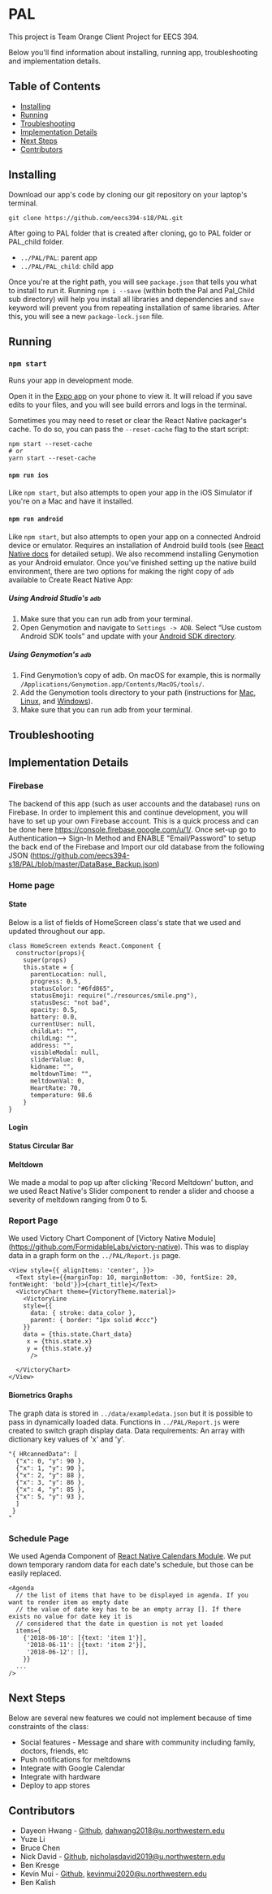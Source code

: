 # PAL
This project is Team Orange Client Project for EECS 394.

Below you'll find information about installing, running app, troubleshooting and implementation details.

## Table of Contents
* [Installing](#installing)
* [Running](#running)
* [Troubleshooting](#troubleshooting)
* [Implementation Details](#implementation)
* [Next Steps](#nextsteps)
* [Contributors](#contributors)

## Installing

Download our app's code by cloning our git repository on your laptop's terminal.
```
git clone https://github.com/eecs394-s18/PAL.git
```

After going to PAL folder that is created after cloning, go to PAL folder or PAL_child folder.
* `../PAL/PAL`: parent app
* `../PAL/PAL_child`: child app

Once you're at the right path, you will see `package.json` that tells you what to install to run it.
Running `npm i --save` (within both the Pal and Pal_Child sub directory) will help you install all libraries and dependencies and `save` keyword will prevent you from repeating installation of same libraries. After this, you will see a new `package-lock.json` file.

## Running

### `npm start`

Runs your app in development mode.

Open it in the [Expo app](https://expo.io) on your phone to view it. It will reload if you save edits to your files, and you will see build errors and logs in the terminal.

Sometimes you may need to reset or clear the React Native packager's cache. To do so, you can pass the `--reset-cache` flag to the start script:

```
npm start --reset-cache
# or
yarn start --reset-cache
```

#### `npm run ios`

Like `npm start`, but also attempts to open your app in the iOS Simulator if you're on a Mac and have it installed.

#### `npm run android`

Like `npm start`, but also attempts to open your app on a connected Android device or emulator. Requires an installation of Android build tools (see [React Native docs](https://facebook.github.io/react-native/docs/getting-started.html) for detailed setup). We also recommend installing Genymotion as your Android emulator. Once you've finished setting up the native build environment, there are two options for making the right copy of `adb` available to Create React Native App:

##### Using Android Studio's `adb`

1. Make sure that you can run adb from your terminal.
2. Open Genymotion and navigate to `Settings -> ADB`. Select “Use custom Android SDK tools” and update with your [Android SDK directory](https://stackoverflow.com/questions/25176594/android-sdk-location).

##### Using Genymotion's `adb`

1. Find Genymotion’s copy of adb. On macOS for example, this is normally `/Applications/Genymotion.app/Contents/MacOS/tools/`.
2. Add the Genymotion tools directory to your path (instructions for [Mac](http://osxdaily.com/2014/08/14/add-new-path-to-path-command-line/), [Linux](http://www.computerhope.com/issues/ch001647.htm), and [Windows](https://www.howtogeek.com/118594/how-to-edit-your-system-path-for-easy-command-line-access/)).
3. Make sure that you can run adb from your terminal.

## Troubleshooting

## Implementation Details

### Firebase
The backend of this app (such as user accounts and the database) runs on Firebase. In order to implement this and continue development, you will have to set up your own Firebase account. This is a quick process and can be done here https://console.firebase.google.com/u/1/. Once set-up go to Authentication--> Sign-In Method and ENABLE "Email/Password" to setup the back end of the Firebase and Import our old database from the following JSON (https://github.com/eecs394-s18/PAL/blob/master/DataBase_Backup.json) 

### Home page

#### State
Below is a list of fields of HomeScreen class's state that we used and updated throughout our app.
```
class HomeScreen extends React.Component {
  constructor(props){
    super(props)
    this.state = {
      parentLocation: null,
      progress: 0.5,
      statusColor: "#6fd865",
      statusEmoji: require("./resources/smile.png"),
      statusDesc: "not bad",
      opacity: 0.5,
      battery: 0.0,
      currentUser: null,
      childLat: "",
      childLng: "",
      address: "",
      visibleModal: null,
      sliderValue: 0,
      kidname: "",
      meltdownTime: "",
      meltdownVal: 0,
      HeartRate: 70,
      temperature: 98.6
    }
}
```
#### Login

#### Status Circular Bar

#### Meltdown
We made a modal to pop up after clicking 'Record Meltdown' button, and we used React Native's Slider component to render a slider and choose a severity of meltdown ranging from 0 to 5.

### Report Page
We used Victory Chart Component of [Victory Native Module] (https://github.com/FormidableLabs/victory-native). This was to display data in a graph form on the `../PAL/Report.js` page.
```
<View style={{ alignItems: 'center', }}>
  <Text style={{marginTop: 10, marginBottom: -30, fontSize: 20, fontWeight: 'bold'}}>{chart_title}</Text>
  <VictoryChart theme={VictoryTheme.material}>
    <VictoryLine
    style={{
      data: { stroke: data_color },
      parent: { border: "1px solid #ccc"}
    }}
    data = {this.state.Chart_data}
     x = {this.state.x}
     y = {this.state.y}
      />

  </VictoryChart>
</View>
```


#### Biometrics Graphs
The graph data is stored in `../data/exampledata.json` but it is possible to pass in dynamically loaded data. Functions in `../PAL/Report.js` were created to switch graph display data. 
Data requirements: An array with dictionary key values of 'x' and 'y'.
```
"{ HRcannedData": [
  {"x": 0, "y": 90 },
  {"x": 1, "y": 90 },
  {"x": 2, "y": 88 },
  {"x": 3, "y": 86 },
  {"x": 4, "y": 85 },
  {"x": 5, "y": 93 },
  ]
 }
"
```

### Schedule Page
We used Agenda Component of [React Native Calendars Module](https://github.com/wix/react-native-calendars).
We put down temporary random data for each date's schedule, but those can be easily replaced.
```
<Agenda
  // the list of items that have to be displayed in agenda. If you want to render item as empty date
  // the value of date key has to be an empty array []. If there exists no value for date key it is
  // considered that the date in question is not yet loaded
  items={
    {'2018-06-10': [{text: 'item 1'}],
     '2018-06-11': [{text: 'item 2'}],
     '2018-06-12': [],
    }}
  ...
/>
```

## Next Steps
Below are several new features we could not implement because of time constraints of the class:
* Social features - Message and share with community including family, doctors, friends, etc  
* Push notifications for meltdowns
* Integrate with Google Calendar
* Integrate with hardware
* Deploy to app stores

## Contributors
* Dayeon Hwang - [Github](https://github.com/dayeonhwang), dahwang2018@u.northwestern.edu
* Yuze Li
* Bruce Chen
* Nick David - [Github](https://github.com/NickDavidNU), nicholasdavid2019@u.northwestern.edu
* Ben Kresge
* Kevin Mui - [Github](https://github.com/kekamui), kevinmui2020@u.northwestern.edu
* Ben Kalish
